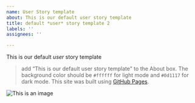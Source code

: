 ```yaml
---
name: User Story template
about: This is our default user story template
title: default *user* story template 2
labels: ''
assignees: ''

---
```


This is our default *user* story template
> add “This is our default user story template" to the About box.
The background color should be `#ffffff` for light mode and `#0d1117` for dark mode.
This site was built using [GitHub Pages](https://pages.github.com/).

![This is an image](https://myoctocat.com/assets/images/base-octocat.svg)
